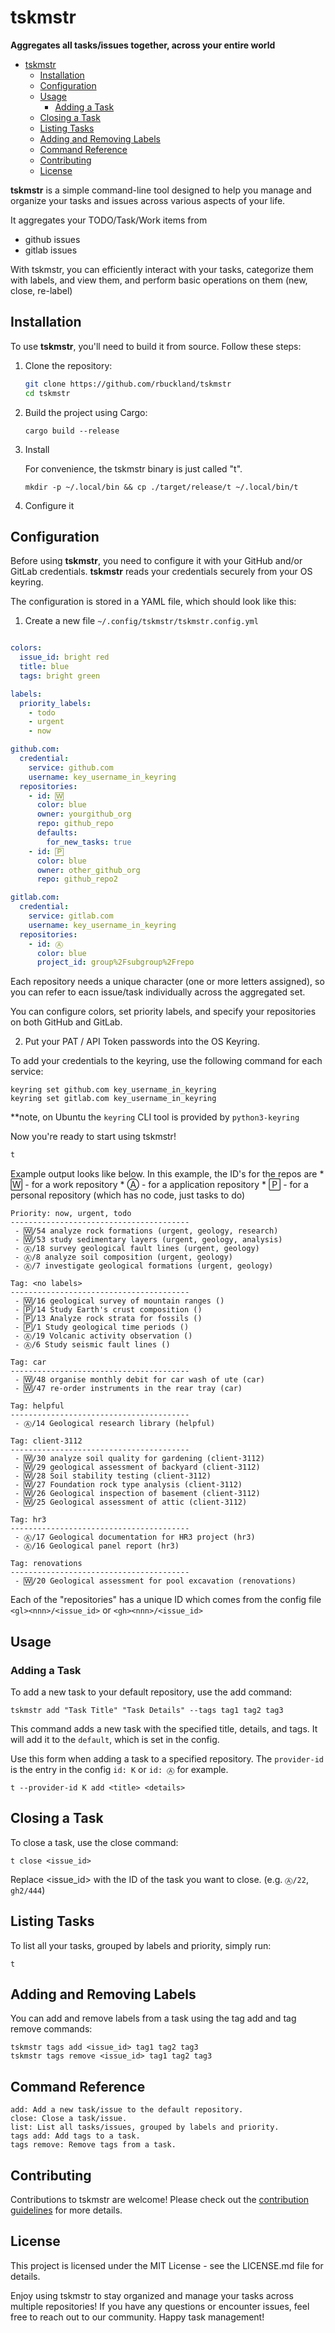# tskmstr

**Aggregates all tasks/issues together, across your entire world**


<!-- @import "[TOC]" {cmd="toc" depthFrom=1 depthTo=6 orderedList=false} -->

<!-- code_chunk_output -->

- [tskmstr](#tskmstr)
  - [Installation](#installation)
  - [Configuration](#configuration)
  - [Usage](#usage)
    - [Adding a Task](#adding-a-task)
  - [Closing a Task](#closing-a-task)
  - [Listing Tasks](#listing-tasks)
  - [Adding and Removing Labels](#adding-and-removing-labels)
  - [Command Reference](#command-reference)
  - [Contributing](#contributing)
  - [License](#license)

<!-- /code_chunk_output -->


**tskmstr** is a simple command-line tool designed to help you manage and organize your tasks and issues across various aspects of your life. 

It aggregates your TODO/Task/Work items from
- github issues
- gitlab issues

With tskmstr, you can efficiently interact with your tasks, categorize them with labels, and view them, and perform basic operations on them (new, close, re-label)

## Installation

To use **tskmstr**, you'll need to build it from source. Follow these steps:

1. Clone the repository:

   ```sh
   git clone https://github.com/rbuckland/tskmstr
   cd tskmstr
   ```

2. Build the project using Cargo:

    ```
    cargo build --release
    ```

4. Install
   
    For convenience, the tskmstr binary is just called "t".

    ```
    mkdir -p ~/.local/bin && cp ./target/release/t ~/.local/bin/t
    ```

5. Configure it        

## Configuration

Before using **tskmstr**, you need to configure it with your GitHub and/or GitLab credentials. **tskmstr** reads your credentials securely from your OS keyring.

The configuration is stored in a YAML file, which should look like this:


1. Create a new file `~/.config/tskmstr/tskmstr.config.yml`

```yaml

colors:
  issue_id: bright red
  title: blue
  tags: bright green

labels:
  priority_labels:
    - todo
    - urgent
    - now

github.com:
  credential:
    service: github.com
    username: key_username_in_keyring
  repositories:
    - id: 🅆
      color: blue
      owner: yourgithub_org
      repo: github_repo
      defaults:
        for_new_tasks: true
    - id: 🄿
      color: blue
      owner: other_github_org
      repo: github_repo2

gitlab.com:
  credential:
    service: gitlab.com
    username: key_username_in_keyring
  repositories:
    - id: Ⓐ
      color: blue
      project_id: group%2Fsubgroup%2Frepo

```
Each repository needs a unique character (one or more letters assigned), so you can refer
to eacn issue/task individually across the aggregated set.

You can configure colors, set priority labels, and specify your repositories on both GitHub and GitLab.

2. Put your PAT / API Token passwords into the OS Keyring. 

To add your credentials to the keyring, use the following command for each service:
```
keyring set github.com key_username_in_keyring
keyring set gitlab.com key_username_in_keyring
```

**note, on Ubuntu the `keyring` CLI tool is provided by `python3-keyring`

Now you're ready to start using tskmstr!

```sh
t 
```

Example output looks like below. 
In this example, the ID's for the repos are
    * 🅆 - for a work repository
    * Ⓐ - for a application repository
    * 🄿 - for a personal repository (which has no code, just tasks to do)

```
Priority: now, urgent, todo
----------------------------------------
 - 🅆/54 analyze rock formations (urgent, geology, research)
 - 🅆/53 study sedimentary layers (urgent, geology, analysis)
 - Ⓐ/18 survey geological fault lines (urgent, geology)
 - Ⓐ/8 analyze soil composition (urgent, geology)
 - Ⓐ/7 investigate geological formations (urgent, geology)
 
Tag: <no labels>
----------------------------------------
 - 🅆/16 geological survey of mountain ranges ()
 - 🄿/14 Study Earth's crust composition ()
 - 🄿/13 Analyze rock strata for fossils ()
 - 🄿/1 Study geological time periods ()
 - Ⓐ/19 Volcanic activity observation ()
 - Ⓐ/6 Study seismic fault lines ()

Tag: car
----------------------------------------
 - 🅆/48 organise monthly debit for car wash of ute (car)
 - 🅆/47 re-order instruments in the rear tray (car)

Tag: helpful
----------------------------------------
 - Ⓐ/14 Geological research library (helpful)

Tag: client-3112
----------------------------------------
 - 🅆/30 analyze soil quality for gardening (client-3112)
 - 🅆/29 geological assessment of backyard (client-3112)
 - 🅆/28 Soil stability testing (client-3112)
 - 🅆/27 Foundation rock type analysis (client-3112)
 - 🅆/26 Geological inspection of basement (client-3112)
 - 🅆/25 Geological assessment of attic (client-3112)
 
Tag: hr3
----------------------------------------
 - Ⓐ/17 Geological documentation for HR3 project (hr3)
 - Ⓐ/16 Geological panel report (hr3)

Tag: renovations
----------------------------------------
 - 🅆/20 Geological assessment for pool excavation (renovations)

```

Each of the "repositories" has a unique ID which comes from the config file `<gl><nnn>/<issue_id>` or `<gh><nnn>/<issue_id>`


## Usage
### Adding a Task

To add a new task to your default repository, use the add command:

```
tskmstr add "Task Title" "Task Details" --tags tag1 tag2 tag3
``````

This command adds a new task with the specified title, details, and tags.
It will add it to the `default`, which is set in the config.

Use this form when adding a task to a specified repository.
The `provider-id` is the entry in the config `id: K` or `id: Ⓐ` for example.

```
t --provider-id K add <title> <details>
```

## Closing a Task

To close a task, use the close command:

```
t close <issue_id>
```

Replace <issue_id> with the ID of the task you want to close. (e.g. `Ⓐ/22`, `gh2/444`)

## Listing Tasks

To list all your tasks, grouped by labels and priority, simply run:

```
t
```

## Adding and Removing Labels

You can add and remove labels from a task using the tag add and tag remove commands:

```
tskmstr tags add <issue_id> tag1 tag2 tag3
tskmstr tags remove <issue_id> tag1 tag2 tag3
```

## Command Reference

    add: Add a new task/issue to the default repository.
    close: Close a task/issue.
    list: List all tasks/issues, grouped by labels and priority.
    tags add: Add tags to a task.
    tags remove: Remove tags from a task.

## Contributing

Contributions to tskmstr are welcome! Please check out the [contribution guidelines](./Contributing.md) for more details.

## License

This project is licensed under the MIT License - see the LICENSE.md file for details.

Enjoy using tskmstr to stay organized and manage your tasks across multiple repositories! If you have any questions or encounter issues, feel free to reach out to our community. Happy task management!
